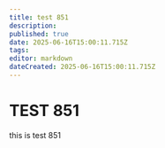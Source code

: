 ```yaml
---
title: test 851
description: 
published: true
date: 2025-06-16T15:00:11.715Z
tags: 
editor: markdown
dateCreated: 2025-06-16T15:00:11.715Z
---
```


# TEST 851
this is test 851
